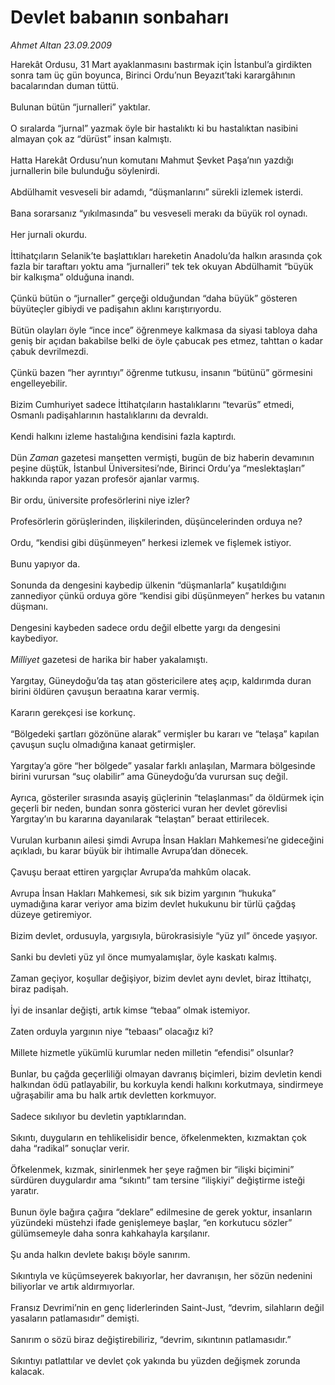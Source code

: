 # Devlet babanın sonbaharı

*Ahmet Altan 23.09.2009*

<div class="taraf_structure_2col_1zq">
<div class="margen_n">



 <p>Harekât Ordusu, 31 Mart ayaklanmasını bastırmak için İstanbul’a girdikten sonra tam üç gün boyunca, Birinci Ordu’nun Beyazıt’taki karargâhının bacalarından duman tüttü. <br/><br/>Bulunan bütün “jurnalleri” yaktılar. <br/><br/>O sıralarda “jurnal” yazmak öyle bir hastalıktı ki bu hastalıktan nasibini almayan çok az “dürüst” insan kalmıştı. <br/><br/>Hatta Harekât Ordusu’nun komutanı Mahmut Şevket Paşa’nın yazdığı jurnallerin bile bulunduğu söylenirdi. <br/><br/>Abdülhamit vesveseli bir adamdı, “düşmanlarını” sürekli izlemek isterdi. <br/><br/>Bana sorarsanız “yıkılmasında” bu vesveseli merakı da büyük rol oynadı. <br/><br/>Her jurnali okurdu. <br/><br/>İttihatçıların Selanik’te başlattıkları hareketin Anadolu’da halkın arasında çok fazla bir taraftarı yoktu ama “jurnalleri” tek tek okuyan Abdülhamit “büyük bir kalkışma” olduğuna inandı. <br/><br/>Çünkü bütün o “jurnaller” gerçeği olduğundan “daha büyük” gösteren büyüteçler gibiydi ve padişahın aklını karıştırıyordu. <br/><br/>Bütün olayları öyle “ince ince” öğrenmeye kalkmasa da siyasi tabloya daha geniş bir açıdan bakabilse belki de öyle çabucak pes etmez, tahttan o kadar çabuk devrilmezdi. <br/><br/>Çünkü bazen “her ayrıntıyı” öğrenme tutkusu, insanın “bütünü” görmesini engelleyebilir. <br/><br/>Bizim Cumhuriyet sadece İttihatçıların hastalıklarını “tevarüs” etmedi, Osmanlı padişahlarının hastalıklarını da devraldı. <br/><br/>Kendi halkını izleme hastalığına kendisini fazla kaptırdı. <br/><br/>Dün <i>Zaman</i> gazetesi manşetten vermişti, bugün de biz haberin devamının peşine düştük, İstanbul Üniversitesi’nde, Birinci Ordu’ya “meslektaşları” hakkında rapor yazan profesör ajanlar varmış. <br/><br/>Bir ordu, üniversite profesörlerini niye izler? <br/><br/>Profesörlerin görüşlerinden, ilişkilerinden, düşüncelerinden orduya ne? <br/><br/>Ordu, “kendisi gibi düşünmeyen” herkesi izlemek ve fişlemek istiyor. <br/><br/>Bunu yapıyor da. <br/><br/>Sonunda da dengesini kaybedip ülkenin “düşmanlarla” kuşatıldığını zannediyor çünkü orduya göre “kendisi gibi düşünmeyen” herkes bu vatanın düşmanı. <br/><br/>Dengesini kaybeden sadece ordu değil elbette yargı da dengesini kaybediyor.<i> <br/><br/>Milliyet</i> gazetesi de harika bir haber yakalamıştı. <br/><br/>Yargıtay, Güneydoğu’da taş atan göstericilere ateş açıp, kaldırımda duran birini öldüren çavuşun beraatına karar vermiş. <br/><br/>Kararın gerekçesi ise korkunç. <br/><br/>“Bölgedeki şartları gözönüne alarak” vermişler bu kararı ve “telaşa” kapılan çavuşun suçlu olmadığına kanaat getirmişler. <br/><br/>Yargıtay’a göre “her bölgede” yasalar farklı anlaşılan, Marmara bölgesinde birini vurursan “suç olabilir” ama Güneydoğu’da vurursan suç değil. <br/><br/>Ayrıca, gösteriler sırasında asayiş güçlerinin “telaşlanması” da öldürmek için geçerli bir neden, bundan sonra gösterici vuran her devlet görevlisi Yargıtay’ın bu kararına dayanılarak “telaştan” beraat ettirilecek. <br/><br/>Vurulan kurbanın ailesi şimdi Avrupa İnsan Hakları Mahkemesi’ne gideceğini açıkladı, bu karar büyük bir ihtimalle Avrupa’dan dönecek. <br/><br/>Çavuşu beraat ettiren yargıçlar Avrupa’da mahkûm olacak. <br/><br/>Avrupa İnsan Hakları Mahkemesi, sık sık bizim yargının “hukuka” uymadığına karar veriyor ama bizim devlet hukukunu bir türlü çağdaş düzeye getiremiyor. <br/><br/>Bizim devlet, ordusuyla, yargısıyla, bürokrasisiyle “yüz yıl” öncede yaşıyor. <br/><br/>Sanki bu devleti yüz yıl önce mumyalamışlar, öyle kaskatı kalmış. <br/><br/>Zaman geçiyor, koşullar değişiyor, bizim devlet aynı devlet, biraz İttihatçı, biraz padişah. <br/><br/>İyi de insanlar değişti, artık kimse “tebaa” olmak istemiyor. <br/><br/>Zaten orduyla yargının niye “tebaası” olacağız ki? <br/><br/>Millete hizmetle yükümlü kurumlar neden milletin “efendisi” olsunlar? <br/><br/>Bunlar, bu çağda geçerliliği olmayan davranış biçimleri, bizim devletin kendi halkından ödü patlayabilir, bu korkuyla kendi halkını korkutmaya, sindirmeye uğraşabilir ama bu halk artık devletten korkmuyor. <br/><br/>Sadece sıkılıyor bu devletin yaptıklarından. <br/><br/>Sıkıntı, duyguların en tehlikelisidir bence, öfkelenmekten, kızmaktan çok daha “radikal” sonuçlar verir. <br/><br/>Öfkelenmek, kızmak, sinirlenmek her şeye rağmen bir “ilişki biçimini” sürdüren duygulardır ama “sıkıntı” tam tersine “ilişkiyi” değiştirme isteği yaratır. <br/><br/>Bunun öyle bağıra çağıra “deklare” edilmesine de gerek yoktur, insanların yüzündeki müstehzi ifade genişlemeye başlar, “en korkutucu sözler” gülümsemeyle daha sonra kahkahayla karşılanır. <br/><br/>Şu anda halkın devlete bakışı böyle sanırım. <br/><br/>Sıkıntıyla ve küçümseyerek bakıyorlar, her davranışın, her sözün nedenini biliyorlar ve artık aldırmıyorlar. <br/><br/>Fransız Devrimi’nin en genç liderlerinden Saint-Just, “devrim, silahların değil yasaların patlamasıdır” demişti. <br/><br/>Sanırım o sözü biraz değiştirebiliriz, “devrim, sıkıntının patlamasıdır.” <br/><br/>Sıkıntıyı patlattılar ve devlet çok yakında bu yüzden değişmek zorunda kalacak.</p>
<br/>
<br/>
<br/>



<br/>


<div id="taraf_not">
</div>

</div>


</div>
